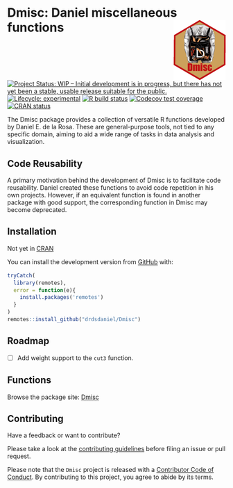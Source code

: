 
<!-- README.md is generated from README.Rmd. Please edit that file -->

# Dmisc: Daniel miscellaneous functions <img src="man/figures/logo.png" align="right" height="138" alt="" />

<!-- badges: start -->

[![Project Status: WIP – Initial development is in progress, but there
has not yet been a stable, usable release suitable for the
public.](https://www.repostatus.org/badges/latest/wip.svg)](https://www.repostatus.org/#wip)
[![Lifecycle:
experimental](https://img.shields.io/badge/lifecycle-experimental-orange.svg)](https://www.tidyverse.org/lifecycle/#experimental)
[![R build
status](https://github.com/drdsdaniel/Dmisc/workflows/R-CMD-check/badge.svg)](https://github.com/drdsdaniel/Dmisc/actions)
[![Codecov test
coverage](https://codecov.io/gh/drdsdaniel/Dmisc/branch/main/graph/badge.svg)](https://codecov.io/gh/drdsdaniel/Dmisc?branch=main)
[![CRAN
status](https://www.r-pkg.org/badges/version/Dmisc)](https://CRAN.R-project.org/package=Dmisc)
<!-- badges: end -->

The Dmisc package provides a collection of versatile R functions
developed by Daniel E. de la Rosa. These are general-purpose tools, not
tied to any specific domain, aiming to aid a wide range of tasks in data
analysis and visualization.

## Code Reusability

A primary motivation behind the development of Dmisc is to facilitate
code reusability. Daniel created these functions to avoid code
repetition in his own projects. However, if an equivalent function is
found in another package with good support, the corresponding function
in Dmisc may become deprecated.

## Installation

Not yet in [CRAN](https://CRAN.R-project.org)
<!-- You can install the released version of Dmisc from [CRAN](https://CRAN.R-project.org) with: -->

<!-- ``` r -->
<!-- install.packages("Dmisc") -->
<!-- ``` -->

You can install the development version from
[GitHub](https://github.com/) with:

``` r
tryCatch(
  library(remotes),
  error = function(e){
    install.packages('remotes')
  }
)
remotes::install_github("drdsdaniel/Dmisc")
```

## Roadmap

- [ ] Add weight support to the `cut3` function.

## Functions

Browse the package site:
[Dmisc](https://drdsdaniel.github.io/Dmisc/reference/index.html)

## Contributing

Have a feedback or want to contribute?

Please take a look at the [contributing
guidelines](https://drdsdaniel.github.io/Dmisc/CONTRIBUTING.html) before
filing an issue or pull request.

Please note that the `Dmisc` project is released with a [Contributor
Code of
Conduct](https://contributor-covenant.org/version/2/0/CODE_OF_CONDUCT.html).
By contributing to this project, you agree to abide by its terms.
